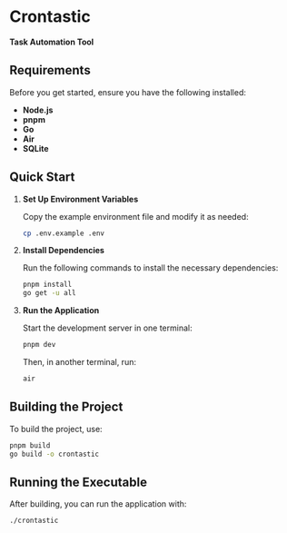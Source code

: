# Crontastic

**Task Automation Tool**

## Requirements

Before you get started, ensure you have the following installed:

- **Node.js**
- **pnpm**
- **Go**
- **Air**
- **SQLite**

## Quick Start

1. **Set Up Environment Variables**

   Copy the example environment file and modify it as needed:

   ```bash
   cp .env.example .env
   ```

2. **Install Dependencies**

   Run the following commands to install the necessary dependencies:

   ```bash
   pnpm install
   go get -u all
   ```

3. **Run the Application**

   Start the development server in one terminal:

   ```bash
   pnpm dev
   ```

   Then, in another terminal, run:

   ```bash
   air
   ```

## Building the Project

To build the project, use:

```bash
pnpm build
go build -o crontastic
```

## Running the Executable

After building, you can run the application with:

```bash
./crontastic
```
